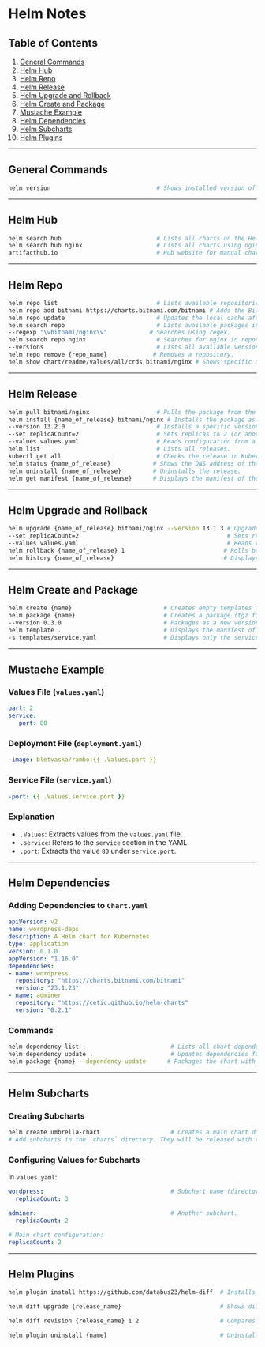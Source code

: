 
# Helm Notes

## Table of Contents
1. [General Commands](#general-commands)
2. [Helm Hub](#helm-hub)
3. [Helm Repo](#helm-repo)
4. [Helm Release](#helm-release)
5. [Helm Upgrade and Rollback](#helm-upgrade-and-rollback)
6. [Helm Create and Package](#helm-create-and-package)
7. [Mustache Example](#mustache-example)
8. [Helm Dependencies](#helm-dependencies)
9. [Helm Subcharts](#helm-subcharts)
10. [Helm Plugins](#helm-plugins)

---

## General Commands

```bash
helm version                              # Shows installed version of Helm.
```

---

## Helm Hub

```bash
helm search hub                           # Lists all charts on the Helm Hub.
helm search hub nginx                     # Lists all charts using nginx on the Helm Hub.
artifacthub.io                            # Hub website for manual chart search.
```

---

## Helm Repo

```bash
helm repo list                            # Lists available repositories.
helm repo add bitnami https://charts.bitnami.com/bitnami # Adds the Bitnami repository (from artifacthub.io).
helm repo update                          # Updates the local cache after adding repositories.
helm search repo                          # Lists available packages in repositories.
--regexp "\vbitnami/nginx\v"            # Searches using regex.
helm search repo nginx                    # Searches for nginx in repositories.
--versions                                # Lists all available versions.
helm repo remove {repo_name}             # Removes a repository.
helm show chart/readme/values/all/crds bitnami/nginx # Shows specific details of a chart.
```

---

## Helm Release

```bash
helm pull bitnami/nginx                   # Pulls the package from the repository.
helm install {name_of_release} bitnami/nginx # Installs the package as a release with a specified name.
--version 13.2.0                          # Installs a specific version of the chart.
--set replicaCount=2                      # Sets replicas to 2 (or another configuration).
--values values.yaml                      # Reads configuration from a file.
helm list                                 # Lists all releases.
kubectl get all                           # Checks the release in Kubernetes.
helm status {name_of_release}            # Shows the DNS address of the release.
helm uninstall {name_of_release}         # Uninstalls the release.
helm get manifest {name_of_release}      # Displays the manifest of the release.
```

---

## Helm Upgrade and Rollback

```bash
helm upgrade {name_of_release} bitnami/nginx --version 13.1.3 # Upgrades a release to a new version.
--set replicaCount=2                                          # Sets replicas to 2 or other configurations.
--values values.yaml                                          # Reads configuration from a file.
helm rollback {name_of_release} 1                            # Rolls back to revision 1.
helm history {name_of_release}                               # Displays the history of changes for a release.
```

---

## Helm Create and Package

```bash
helm create {name}                          # Creates empty templates for a Helm package.
helm package {name}                         # Creates a package (tgz file).
--version 0.3.0                             # Packages as a new version and updates Chart.yaml.
helm template .                             # Displays the manifest of the current package.
-s templates/service.yaml                   # Displays only the service manifest.
```

---

## Mustache Example

### Values File (`values.yaml`)
```yaml
part: 2
service:
   port: 80
```

### Deployment File (`deployment.yaml`)
```yaml
-image: bletvaska/rambo:{{ .Values.part }}
```

### Service File (`service.yaml`)
```yaml
-port: {{ .Values.service.port }}
```

### Explanation
- `.Values`: Extracts values from the `values.yaml` file.
- `.service`: Refers to the `service` section in the YAML.
- `.port`: Extracts the value `80` under `service.port`.

---

## Helm Dependencies

### Adding Dependencies to `Chart.yaml`

```yaml
apiVersion: v2
name: wordpress-deps
description: A Helm chart for Kubernetes
type: application
version: 0.1.0
appVersion: "1.16.0"
dependencies:
- name: wordpress
  repository: "https://charts.bitnami.com/bitnami"
  version: "23.1.23"
- name: adminer
  repository: "https://cetic.github.io/helm-charts"
  version: "0.2.1"
```

### Commands

```bash
helm dependency list .                        # Lists all chart dependencies.
helm dependency update .                      # Updates dependencies for the chart.
helm package {name} --dependency-update      # Packages the chart with resolved dependencies.
```

---

## Helm Subcharts

### Creating Subcharts

```bash
helm create umbrella-chart                    # Creates a main chart directory.
# Add subcharts in the `charts` directory. They will be released with the main chart.
```

### Configuring Values for Subcharts

In `values.yaml`:

```yaml
wordpress:                                    # Subchart name (directory name).
  replicaCount: 3

adminer:                                      # Another subchart.
  replicaCount: 2

# Main chart configuration:
replicaCount: 2
```

---

## Helm Plugins

```bash
helm plugin install https://github.com/databus23/helm-diff  # Installs the Helm Diff plugin.

helm diff upgrade {release_name}                            # Shows differences before upgrading.

helm diff revision {release_name} 1 2                       # Compares revisions 1 and 2.

helm plugin uninstall {name}                                # Uninstalls a plugin.
```
